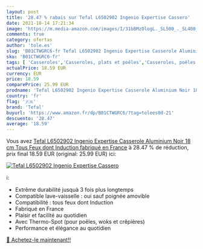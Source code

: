 ```yaml
---
layout: post
title: '28.47 % rabais sur Tefal L6502902 Ingenio Expertise Cassero'
date: 2021-10-14 17:21:34
image: 'https://m.media-amazon.com/images/I/31bBMzOlogL._SL500_._SL400_.jpg'
comments: true
category: ofertas
author: 'tole.es'
slug: 'B01CTWGRC6-fr Tefal L6502902 Ingenio Expertise Casserole Aluminium Noir...'
sku: 'B01CTWGRC6-fr'
tags: [ 'Casseroles','Casseroles, plats et poêles','Casseroles, poêles et faitouts','Cuisine et Maison','tefal', ]
actualPrice: 18.59 EUR
currency: EUR
price: 18.59
comparePrice: 25.99 EUR
prodname: 'Tefal L6502902 Ingenio Expertise Casserole Aluminium Noir 18 cm Tous Feux dont Induction  fabriqué en France'
country: 'fr'
flag: '🇫🇷'
brand: 'Tefal'
buyurl: 'https://www.amazon.fr/dp/B01CTWGRC6/?tag=tolees0d-21'
descuento: '28.47'
average: '18.59'
---
```


Vous avez [Tefal L6502902 Ingenio Expertise Casserole Aluminium Noir 18 cm Tous Feux dont Induction  fabriqué en France](https://www.amazon.fr/dp/B01CTWGRC6/?tag=tolees0d-21)  à  28.47 % de réduction, prix final  18.59 EUR (original: 25.99 EUR) ici:

[![Tefal L6502902 Ingenio Expertise Cassero](https://m.media-amazon.com/images/I/31bBMzOlogL._SL500_._SL400_.jpg)](https://www.amazon.fr/dp/B01CTWGRC6/?tag=tolees0d-21)

ℹ️:

- Extrême durabilité jusquà 3 fois plus longtemps
- Compatible lave-vaisselle : oui sauf poignée amovible
- Compatibilité : tous feux dont Induction
- Fabriqué en France
- Plaisir et facilité au quotidien
- Avec Thermo-Spot (pour poêles, woks et crêpières)
- Performance et élégance au quotidien

[🛒 Achetez-le maintenant!!](https://www.amazon.fr/dp/B01CTWGRC6/?tag=tolees0d-21)
